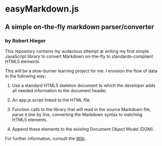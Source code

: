 # easyMarkdown.js

## A simple on-the-fly markdown parser/converter

### by Robert Hieger

This repository contains my audacious attempt at writing my first simple
JavaScript library to convert Markdown on-the-fly to standards-compliant
HTML5 elements.

This will be a slow-burner learning project for me. I envision the flow
of data in the following way:

1. Use a standard HTML5 skeleton document to which the developer adds
all needed information to the document header.

2. An app.js script linked to the HTML file.

3. Function calls to the library that will read in the source Markdown
file, parse it line by line, converting the Markdown syntax to matching
HTML5 elements.

4. Append these elements to the existing Document Object Model (DOM).

For further information, consult the [Wiki]().